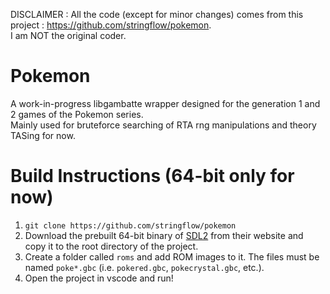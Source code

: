 DISCLAIMER : All the code (except for minor changes) comes from this project : https://github.com/stringflow/pokemon.  
I am NOT the original coder.

# Pokemon

A work-in-progress libgambatte wrapper designed for the generation 1 and 2 games of the Pokemon series.  
Mainly used for bruteforce searching of RTA rng manipulations and theory TASing for now.


# Build Instructions (64-bit only for now)

1. `git clone https://github.com/stringflow/pokemon`
2. Download the prebuilt 64-bit binary of [SDL2](https://www.libsdl.org/download-2.0.php) from their website and copy it to the root directory of the project.
3. Create a folder called `roms` and add ROM images to it. The files must be named `poke*.gbc` (i.e. `pokered.gbc`, `pokecrystal.gbc`, etc.).
4. Open the project in vscode and run!
